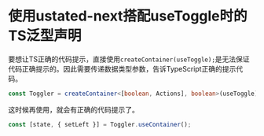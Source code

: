 # 使用ustated-next搭配useToggle时的TS泛型声明

要想让TS正确的代码提示，直接使用`createContainer(useToggle);`是无法保证代码正确提示的。因此需要传递数据类型参数，告诉TypeScript正确的提示代码。

```ts
const Toggler = createContainer<[boolean, Actions], boolean>(useToggle);
```
这时候再使用，就会有正确的代码提示了。

```ts
const [state, { setLeft }] = Toggler.useContainer();
```